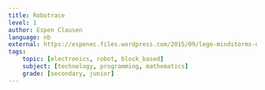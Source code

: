 ```yaml
---
title: Robotrace
level: 1
author: Espen Clausen
language: nb
external: https://espenec.files.wordpress.com/2015/09/lego-mindstorms-del-1-4.pdf
tags:
    topic: [electronics, robot, block_based]
    subject: [technology, programming, mathematics]
    grade: [secondary, junior]
---
```

